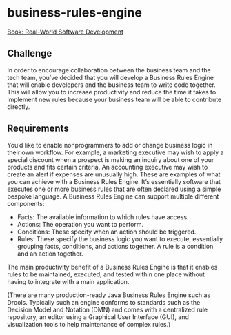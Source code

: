 # business-rules-engine

[Book: Real-World Software Development](https://learning.oreilly.com/library/view/real-world-software-development/9781491967164/)

## Challenge

In order to encourage collaboration between the business team and the tech team, you’ve decided that you will develop a Business Rules Engine that will enable developers and the business team to write code together. This will allow you to increase productivity and reduce the time it takes to implement new rules because your business team will be able to contribute directly.

## Requirements

You’d like to enable nonprogrammers to add or change business logic in their own workflow. For example, a marketing executive may wish to apply a special discount when a prospect is making an inquiry about one of your products and fits certain criteria. An accounting executive may wish to create an alert if expenses are unusually high. These are examples of what you can achieve with a Business Rules Engine. It’s essentially software that executes one or more business rules that are often declared using a simple bespoke language. A Business Rules Engine can support multiple different components:

- Facts: The available information to which rules have access.
- Actions: The operation you want to perform.
- Conditions: These specify when an action should be triggered.
- Rules: These specify the business logic you want to execute, essentially grouping facts, conditions, and actions together. A rule is a condition and an action together.

The main productivity benefit of a Business Rules Engine is that it enables rules to be maintained, executed, and tested within one place without having to integrate with a main application.

(There are many production-ready Java Business Rules Engine such as Drools. Typically such an engine conforms to standards such as the Decision Model and Notation (DMN) and comes with a centralized rule repository, an editor using a Graphical User Interface (GUI), and visualization tools to help maintenance of complex rules.)